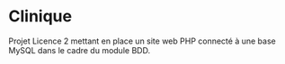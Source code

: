# Clinique
Projet Licence 2 mettant en place un site web PHP connecté à une base MySQL dans le cadre du module BDD.
